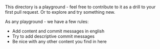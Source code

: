 # 

This directory is a playground - feel free to contribute to it as a drill to your first pull request.
Or to explore and try something new.

As any playground - we have a few rules:
* Add content and commit messages in english
* Try to add descriptive commit messages
* Be nice with any other content you find in here
